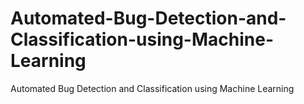 # Automated-Bug-Detection-and-Classification-using-Machine-Learning
Automated Bug Detection and Classification using Machine Learning
